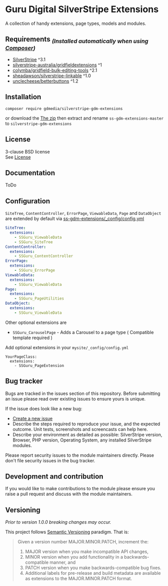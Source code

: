 # Guru Digital SilverStripe Extensions

A collection of handy extensions, page types, models and modules.

## Requirements <sub>*(Installed automatically when using [Composer](https://getcomposer.org/))*</sub>
 * [SilverStripe](http://www.silverstripe.org/) ^3.1
 * [silverstripe-australia/gridfieldextensions](https://github.com/silverstripe-australia/silverstripe-gridfieldextensions) ^1
 * [colymba/gridfield-bulk-editing-tools](https://github.com/colymba/GridFieldBulkEditingTools) ^2.1
 * [sheadawson/silverstripe-linkable](https://github.com/sheadawson/silverstripe-linkable) ^1.0
 * [unclecheese/betterbuttons](https://github.com/unclecheese/silverstripe-gridfield-betterbuttons) ^1.2

## Installation
```shell
composer require gdmedia/silverstripe-gdm-extensions
```
or download the [The zip](https://github.com/guru-digital/ss-gdm-extensions/archive/master.zip) then extract and rename  `ss-gdm-extensions-master` to `silverstripe-gdm-extensions` 

## License
3-clause BSD license  
See [License](license.md)

## Documentation
ToDo 

## Configuration
`SiteTree`, `ContentController`, `ErrorPage`, `ViewableData`, `Page` and `DataObject` are extended by default via [ss-gdm-extensions/_config/config.yml](_config/config.yml)
```yaml
SiteTree:
  extensions:
    - SSGuru_ViewableData
    - SSGuru_SiteTree
ContentController:
  extensions:
    - SSGuru_ContentController
ErrorPage:
  extensions:
    - SSGuru_ErrorPage
ViewableData:
  extensions:
    - SSGuru_ViewableData
Page:
  extensions:
    - SSGuru_PageUtilities
DataObject:
  extensions:
    - SSGuru_ViewableData
```

Other optional extensions are
* `SSGuru_CarouselPage` - Adds a Carousel to a page type ( Compatible template required )

Add optional extensions in your `mysite/_config/config.yml`
```
YourPageClass:
  extensions:
    - SSGuru_PageExtension
``` 
 
## Bug tracker
Bugs are tracked in the issues section of this repository. Before submitting an issue please read over existing issues to ensure yours is unique. 
 
If the issue does look like a new bug:
 
 - [Create a new issue](issues/new)
 - Describe the steps required to reproduce your issue, and the expected outcome. Unit tests, screenshots  and screencasts can help here.
 - Describe your environment as detailed as possible: SilverStripe version, Browser, PHP version, Operating System, any installed SilverStripe modules.
 
Please report security issues to the module maintainers directly. Please don't file security issues in the bug tracker.
 
## Development and contribution
If you would like to make contributions to the module please ensure you raise a pull request and discuss with the module maintainers.

## Versioning

*Prior to version 1.0.0 breaking changes may occur.*

This project follows [Semantic Versioning](http://semver.org) paradigm. That is: 

> Given a version number MAJOR.MINOR.PATCH, increment the:
>  1. MAJOR version when you make incompatible API changes,
>  2. MINOR version when you add functionality in a backwards-compatible manner, and
>  3. PATCH version when you make backwards-compatible bug fixes.
>  4. Additional labels for pre-release and build metadata are available as extensions to the MAJOR.MINOR.PATCH format.
